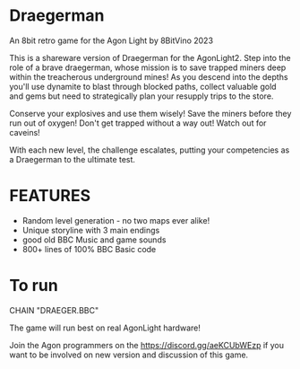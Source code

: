 # Draegerman
An 8bit retro game for the Agon Light by 8BitVino 2023

This is a shareware version of Draegerman for the AgonLight2.
Step into the role of a brave draegerman, whose mission is to save trapped miners deep within the treacherous underground mines!
As you descend into the depths you'll use dynamite to blast through blocked paths, collect valuable gold and gems but need to strategically plan your resupply trips to the store.

Conserve your explosives and use them wisely!
Save the miners before they run out of oxygen!
Don't get trapped without a way out!
Watch out for caveins!

With each new level, the challenge escalates, putting your competencies as a Draegerman to the ultimate test.

# FEATURES
- Random level generation - no two maps ever alike!
- Unique storyline with 3 main endings
- good old BBC Music and game sounds
- 800+ lines of 100% BBC Basic code 

# To run 
CHAIN "DRAEGER.BBC"

The game will run best on real AgonLight hardware!

Join the Agon programmers on the https://discord.gg/aeKCUbWEzp if you want to be involved on new version and discussion of this game.
